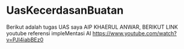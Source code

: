 # UasKecerdasanBuatan

Berikut adalah tugas UAS saya AIP KHAERUL ANWAR, BERIKUT LINK youtube referensi impleMentasi AI
https://www.youtube.com/watch?v=PJl4iabBEz0

